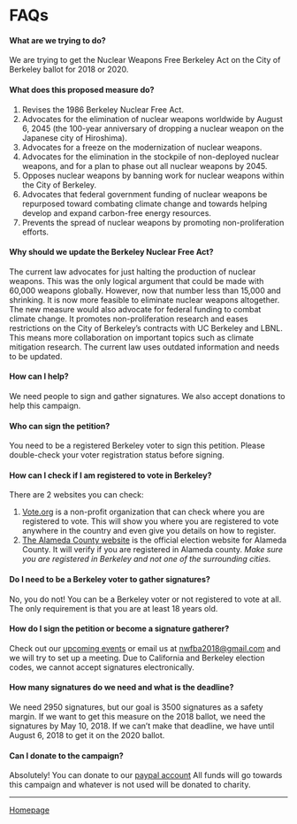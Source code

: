 # FAQs

#### What are we trying to do?
We are trying to get the Nuclear Weapons Free Berkeley Act on the City of Berkeley ballot for
2018 or 2020.

#### What does this proposed measure do?
1. Revises the 1986 Berkeley Nuclear Free Act.
1. Advocates for the elimination of nuclear weapons worldwide by August 6, 2045 (the 100-year anniversary of dropping a nuclear weapon on the Japanese city of Hiroshima).
1. Advocates for a freeze on the modernization of nuclear weapons.
1. Advocates for the elimination in the stockpile of non-deployed nuclear weapons, and for a plan to phase out all nuclear weapons by 2045.
1. Opposes nuclear weapons by banning work for nuclear weapons within the City of Berkeley.
1. Advocates that federal government funding of nuclear weapons be repurposed toward combating climate change and towards helping develop and expand carbon-free energy resources.
1. Prevents the spread of nuclear weapons by promoting non-proliferation efforts.

#### Why should we update the Berkeley Nuclear Free Act?
The current law advocates for just halting the production of nuclear weapons. This was the only logical argument that could be made with 60,000 weapons globally. However, now that number less than 15,000 and shrinking. It is now more feasible to eliminate nuclear weapons altogether. The new measure would also advocate for federal funding to combat climate change. It promotes non-proliferation research and eases restrictions on the City of Berkeley’s contracts with UC Berkeley and LBNL. This means more collaboration on important topics such as climate mitigation research. The current law uses outdated information and needs to be updated. 

#### How can I help?
We need people to sign and gather signatures. We also accept donations to help this campaign.

#### Who can sign the petition?
You need to be a registered Berkeley voter to sign this petition. Please double-check your voter registration status before signing.

#### How can I check if I am registered to vote in Berkeley?
There are 2 websites you can check:

1. [Vote.org](https://www.vote.org/am-i-registered-to-vote) is a non-profit organization that can check where you are registered to vote. This will show you where you are registered to vote anywhere in the country and even give you details on how to register.
1. [The Alameda County website](
https://www.acgov.org/alco_ssl_app/rov/voter_info/voter_profile.jsp?formLanguage=E) is the official election website for Alameda County. It will verify if you are registered in Alameda county. _Make sure you are registered in Berkeley and not one of the surrounding cities._

#### Do I need to be a Berkeley voter to gather signatures?
No, you do not! You can be a Berkeley voter or not registered to vote at all. The only requirement is that you are at least 18 years old.

#### How do I sign the petition or become a signature gatherer?
Check out our [upcoming events](events.md) or email us at <nwfba2018@gmail.com> and we will try to set up a meeting. Due to California and Berkeley election codes, we cannot accept signatures electronically.

#### How many signatures do we need and what is the deadline?
We need 2950 signatures, but our goal is 3500 signatures as a safety margin. If we want to get this measure on the 2018 ballot, we need the signatures by May 10, 2018. If we can’t make that deadline, we have until August 6, 2018 to get it on the 2020 ballot. 

#### Can I donate to the campaign?
Absolutely! You can donate to our [paypal account](support.md) All funds will go towards this campaign and whatever is not used will be donated to charity.

---
[Homepage](index.md)
